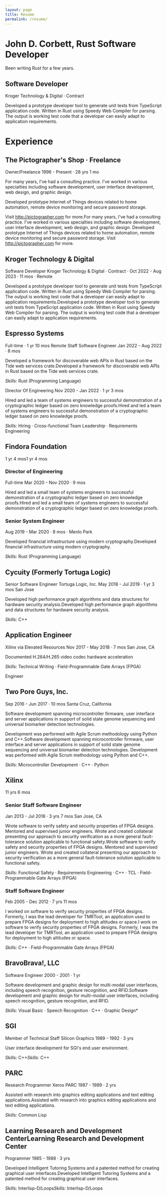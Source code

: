 ```yaml
---
layout: page
title: Resume
permalink: /resume/
---
```


# John D. Corbett, Rust Software Developer

Been writing Rust for a few years.

## Software Developer
Kroger Technology & Digital · Contract

Developed a prototype developer tool to generate unit tests from
TypeScript application code. Written in Rust using Speedy Web Compiler
for parsing. The output is working test code that a developer can
easily adapt to application requirements.

# Experience

## The Pictographer's Shop · Freelance
Owner/Freelance 1996 - Present · 28 yrs 1 mo

For many years, I've had a consulting practice. I've worked
in various specialties including software development, user
interface development, web design, and graphic design.

Developed prototype Internet of Things devices related to
home automation, remote device monitoring and secure
password storage. 

Visit http://pictographer.com for more.For many years, I've
had a consulting practice. I've worked in various
specialties including software development, user interface
development, web design, and graphic design. Developed
prototype Internet of Things devices related to home
automation, remote device monitoring and secure password
storage. Visit http://pictographer.com for more.

## Kroger Technology & Digital
Software Developer
Kroger Technology & Digital · Contract · Oct 2022 - Aug 2023 · 11 mos · Remote

Developed a prototype developer tool to generate unit tests
from TypeScript application code. Written in Rust using
Speedy Web Compiler for parsing. The output is working test
code that a developer can easily adapt to application
requirements.Developed a prototype developer tool to
generate unit tests from TypeScript application code.
Written in Rust using Speedy Web Compiler for parsing. The
output is working test code that a developer can easily
adapt to application requirements.

## Espresso Systems
Full-time · 1 yr 10 mos Remote
Staff Software Engineer
Jan 2022 - Aug 2022 · 8 mos

Developed a framework for discoverable web APIs in
Rust based on the Tide web services crate.Developed
a framework for discoverable web APIs in Rust based
on the Tide web services crate.

*Skills:* Rust (Programming Language)

Director Of Engineering
Nov 2020 - Jan 2022 · 1 yr 3 mos

Hired and led a team of systems engineers to
successful demonstration of a cryptographic ledger
based on zero knowledge proofs.Hired and led a team
of systems engineers to successful demonstration of
a cryptographic ledger based on zero knowledge proofs.

*Skills:* Hiring · Cross-functional Team Leadership · Requirements Engineering

## Findora Foundation
1 yr 4 mos1 yr 4 mos

### Director of Engineering
Full-time Mar 2020 - Nov 2020 · 9 mos

Hired and led a small team of systems engineers to
successful demonstration of a cryptographic ledger
based on zero knowledge proofs.Hired and led a small
team of systems engineers to successful
demonstration of a cryptographic ledger based on
zero knowledge proofs.

### Senior System Engineer
Aug 2019 - Mar 2020 · 8 mos · Menlo Park

Developed financial infrastructure using modern
cryptography.Developed financial infrastructure
using modern cryptography.

*Skills:* Rust (Programming Language)

## Cycuity (Formerly Tortuga Logic)

Senior Software Engineer
Tortuga Logic, Inc. May 2018 - Jul 2019 · 1 yr 3 mos San Jose

Developed high performance graph algorithms and data
structures for hardware security analysis.Developed high
performance graph algorithms and data structures for
hardware security analysis.

*Skills:* C++

##  Application Engineer

Xilinx via Elevated Resources Nov 2017 - May 2018 · 7 mos San Jose, CA

Documented H.264/H.265 video codec hardware acceleration

*Skills:* Technical Writing · Field-Programmable Gate Arrays (FPGA)

Engineer

## Two Pore Guys, Inc.
Sep 2016 - Jun 2017 · 10 mos Santa Cruz, California

Software development spanning microcontroller firmware, user
interface and server applications in support of solid state
genome sequencing and universal biomarker detection
technologies.

Development was performed with Agile Scrum methodology using
Python and C++.Software development spanning microcontroller
firmware, user interface and server applications in support
of solid state genome sequencing and universal biomarker
detection technologies. Development was performed with Agile
Scrum methodology using Python and C++.

*Skills:* Microcontroller Development · C++ · Python

## Xilinx
11 yrs 6 mos

### Senior Staff Software Engineer
Jan 2013 - Jul 2016 · 3 yrs 7 mos San Jose, CA

Wrote software to verify safety and security
properties of FPGA designs. Mentored and supervised
junior engineers. Wrote and created collateral
presenting our approach to security verification as
a more general fault-tolerance solution applicable
to functional safety.Wrote software to verify safety
and security properties of FPGA designs. Mentored
and supervised junior engineers. Wrote and created
collateral presenting our approach to security
verification as a more general fault-tolerance
solution applicable to functional safety.

*Skills:* Functional Safety · Requirements Engineering · C++ ·
TCL · Field-Programmable Gate Arrays (FPGA)

### Staff Software Engineer
Feb 2005 - Dec 2012 · 7 yrs 11 mos

I worked on software to verify security properties of
FPGA designs. Formerly, I was the lead developer for
TMRTool, an application used to prepare FPGA designs
for deployment to high altitudes or space.I work on
software to verify security properties of FPGA
designs. Formerly, I was the lead developer for
TMRTool, an application used to prepare FPGA designs
for deployment to high altitudes or space.

*Skills:* C++ · Field-Programmable Gate Arrays (FPGA)

## BravoBrava!, LLC
Software Engineer
2000 - 2001 · 1 yr

Software development and graphic design for multi-modal user
interfaces, including speech recognition, gesture
recognition, and RFID.Software development and graphic
design for multi-modal user interfaces, including speech
recognition, gesture recognition, and RFID.

*Skills:* Visual Basic · Speech Recognition · C++ · Graphic Design*

## SGI
Member of Technical Staff
Silicon Graphics 1989 - 1992 · 3 yrs

User interface development for SGI's end user
environment.

*Skills:* C++*Skills:* C++

## PARC
Research Programmer
Xerox PARC 1987 - 1989 · 2 yrs

Assisted with research into graphics editing applications
and text editing applications.Assisted with research into
graphics editing applications and text editing applications.

*Skills:* Common Lisp

## Learning Research and Development CenterLearning Research and Development Center
Programmer
1985 - 1988 · 3 yrs

Developed Intelligent Tutoring Systems and a patented method
for creating graphical user interfaces.Developed Intelligent
Tutoring Systems and a patented method for creating
graphical user interfaces.

*Skills:* Interlisp-D/Loops*Skills:* Interlisp-D/Loops

